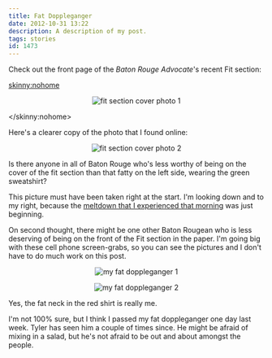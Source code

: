 ```yaml
---
title: Fat Doppleganger
date: 2012-10-31 13:22
description: A description of my post.
tags: stories
id: 1473
---
```

Check out the front page of the <i>Baton Rouge Advocate</i>'s recent Fit section:

<skinny:nohome><p style="margin-left:auto; margin-right: auto; text-align: center;"><img alt="fit section cover photo 1" src="/img/fitsection1.jpg"/></p></skinny:nohome>

Here's a clearer copy of the photo that I found online:
<span class="spanEndPreview">&nbsp;</span>
<p style="margin-left: auto; margin-right: auto; text-align: center;"><img alt="fit section cover photo 2" src="/img/fitsection2.jpg"/></p>

Is there anyone in all of Baton Rouge who's less worthy of being on the cover of the fit section than that fatty on the left side, wearing the green sweatshirt?

This picture must have been taken right at the start.  I'm looking down and to my right, because the <a href="http://theskinnyonbenny.com/blog2/archives/1175">meltdown that I experienced that morning</a> was just beginning.

On second thought, there might be one other Baton Rougean who is less deserving of being on the front of the Fit section in the paper.  I'm going big with these cell phone screen-grabs, so you can see the pictures and I don't have to do much work on this post.

<p style="margin-left: auto; margin-right: auto; text-align: center;"><img alt="my fat doppleganger 1" src="/img/fatdg1.jpg"/></p>

<p style="margin-left: auto; margin-right: auto; text-align: center;"><img alt="my fat doppleganger 2" src="/img/fatdg2.jpg"/></p>

Yes, the fat neck in the red shirt is really me.

I'm not 100% sure, but I think I passed my fat doppleganger one day last week.  Tyler has seen him a couple of times since.  He might be afraid of mixing in a salad, but he's not afraid to be out and about amongst the people.
